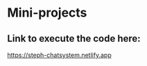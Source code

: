 # Mini-projects

Link to execute the code here:
-----------------------------------------------------------------
https://steph-chatsystem.netlify.app
